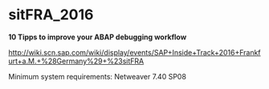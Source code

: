 # sitFRA_2016

**10 Tipps to improve your ABAP debugging workflow**

http://wiki.scn.sap.com/wiki/display/events/SAP+Inside+Track+2016+Frankfurt+a.M.+%28Germany%29+%23sitFRA

Minimum system requirements: Netweaver 7.40 SP08
